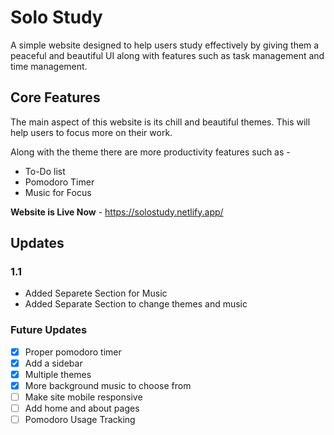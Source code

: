 # Solo Study
A simple website designed to help users study effectively by giving them a peaceful and beautiful UI along with features such as task management and time management.

## Core Features
The main aspect of this website is its chill and beautiful themes. This will help users to focus more on their work.

Along with the theme there are more productivity features such as - 
- To-Do list 
- Pomodoro Timer
- Music for Focus


**Website is Live Now** - https://solostudy.netlify.app/

## Updates
### 1.1
- Added Separete Section for Music
- Added Separate Section to change themes and music


### Future Updates
- [x] Proper pomodoro timer
- [x] Add a sidebar  
- [x] Multiple themes  
- [x] More background music to choose from
- [ ] Make site mobile responsive
- [ ] Add home and about pages
- [ ] Pomodoro Usage Tracking
